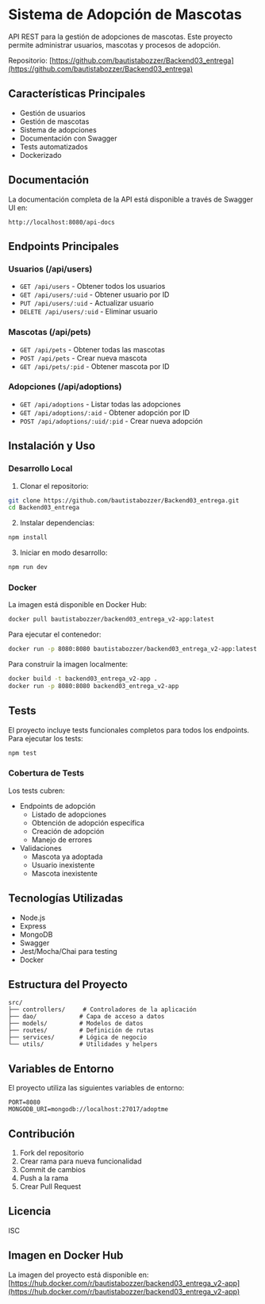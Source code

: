 # Sistema de Adopción de Mascotas

API REST para la gestión de adopciones de mascotas. Este proyecto permite administrar usuarios, mascotas y procesos de adopción.

Repositorio: [https://github.com/bautistabozzer/Backend03_entrega](https://github.com/bautistabozzer/Backend03_entrega)

## Características Principales

- Gestión de usuarios
- Gestión de mascotas
- Sistema de adopciones
- Documentación con Swagger
- Tests automatizados
- Dockerizado

## Documentación

La documentación completa de la API está disponible a través de Swagger UI en:
```
http://localhost:8080/api-docs
```

## Endpoints Principales

### Usuarios (/api/users)
- `GET /api/users` - Obtener todos los usuarios
- `GET /api/users/:uid` - Obtener usuario por ID
- `PUT /api/users/:uid` - Actualizar usuario
- `DELETE /api/users/:uid` - Eliminar usuario

### Mascotas (/api/pets)
- `GET /api/pets` - Obtener todas las mascotas
- `POST /api/pets` - Crear nueva mascota
- `GET /api/pets/:pid` - Obtener mascota por ID

### Adopciones (/api/adoptions)
- `GET /api/adoptions` - Listar todas las adopciones
- `GET /api/adoptions/:aid` - Obtener adopción por ID
- `POST /api/adoptions/:uid/:pid` - Crear nueva adopción

## Instalación y Uso

### Desarrollo Local

1. Clonar el repositorio:
```bash
git clone https://github.com/bautistabozzer/Backend03_entrega.git
cd Backend03_entrega
```

2. Instalar dependencias:
```bash
npm install
```

3. Iniciar en modo desarrollo:
```bash
npm run dev
```

### Docker

La imagen está disponible en Docker Hub:
```bash
docker pull bautistabozzer/backend03_entrega_v2-app:latest
```

Para ejecutar el contenedor:
```bash
docker run -p 8080:8080 bautistabozzer/backend03_entrega_v2-app:latest
```

Para construir la imagen localmente:
```bash
docker build -t backend03_entrega_v2-app .
docker run -p 8080:8080 backend03_entrega_v2-app
```

## Tests

El proyecto incluye tests funcionales completos para todos los endpoints. Para ejecutar los tests:

```bash
npm test
```

### Cobertura de Tests

Los tests cubren:
- Endpoints de adopción
  - Listado de adopciones
  - Obtención de adopción específica
  - Creación de adopción
  - Manejo de errores
- Validaciones
  - Mascota ya adoptada
  - Usuario inexistente
  - Mascota inexistente

## Tecnologías Utilizadas

- Node.js
- Express
- MongoDB
- Swagger
- Jest/Mocha/Chai para testing
- Docker

## Estructura del Proyecto

```
src/
├── controllers/     # Controladores de la aplicación
├── dao/            # Capa de acceso a datos
├── models/         # Modelos de datos
├── routes/         # Definición de rutas
├── services/       # Lógica de negocio
└── utils/          # Utilidades y helpers
```

## Variables de Entorno

El proyecto utiliza las siguientes variables de entorno:

```env
PORT=8080
MONGODB_URI=mongodb://localhost:27017/adoptme
```

## Contribución

1. Fork del repositorio
2. Crear rama para nueva funcionalidad
3. Commit de cambios
4. Push a la rama
5. Crear Pull Request

## Licencia

ISC

## Imagen en Docker Hub

La imagen del proyecto está disponible en:
[https://hub.docker.com/r/bautistabozzer/backend03_entrega_v2-app](https://hub.docker.com/r/bautistabozzer/backend03_entrega_v2-app) 